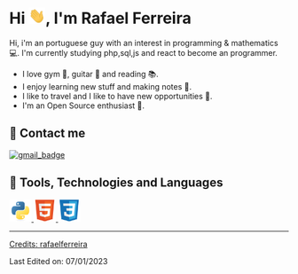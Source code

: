 <!-- ** Hello my dear, use this code <3 by rafa -->

# Hi <img src="https://raw.githubusercontent.com/ABSphreak/ABSphreak/master/gifs/Hi.gif" width="30px">, I'm Rafael Ferreira

Hi, i'm an portuguese guy with an interest in programming & mathematics 💻. I'm currently studying php,sql,js and react to become an programmer.

- I love gym 💪, guitar 🎸 and reading 📚.
- I enjoy learning new stuff and making notes 📄.
- I like to travel and I like to have new opportunities 🛫.
- I'm an Open Source enthusiast 🤠.

## 📧 Contact me

[![gmail_badge]](mailto:rafael.development.ferreira@gmail.com) 

## 🔮 Tools, Technologies and Languages

<p align="left"> <a href="https://www.python.org" target="_blank"> <img src="https://raw.githubusercontent.com/devicons/devicon/master/icons/python/python-original.svg" alt="python" width="40" height="40"/> </a> <a href="https://www.cprogramming.com/" target="_blank"> <img src="https://raw.githubusercontent.com/devicons/devicon/master/icons/html5/html5-original.svg" alt="html5" width="40" height="40"/> </a> <a href="https://www.w3.org/Style/CSS/" target="_blank"> <img src="https://raw.githubusercontent.com/devicons/devicon/master/icons/css3/css3-original.svg" alt="css3" width="40" height="40"/> </a> <a href="https://www.postgresql.org" target="_blank"> </p>

<!-- ![Github stats](https://github-readme-stats.vercel.app/api?username=rafaelferreiraa&show_icons=true) -->

<!-- profile links -->
[github_profile]: https://github.com/rafaelferreiraa "Github Profile"

<!-- badges -->
[gmail_badge]: https://img.shields.io/badge/-rafael.ferreira@gmail.com%40gmail.com-red?style=flat-square&logo=Gmail&logoColor=white&link=mailto:rafael,development.ferreira@gmail.com

-----
Credits: [rafaelferreira](https://github.com/rafaelferreiraa)

Last Edited on: 07/01/2023
